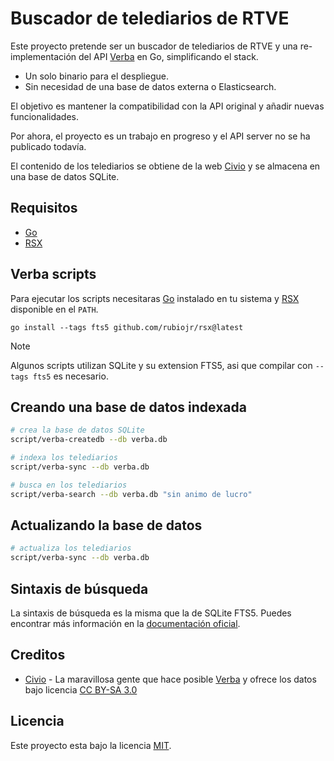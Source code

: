 # Buscador de telediarios de RTVE

Este proyecto pretende ser un buscador de telediarios de RTVE y una re-implementación del API [Verba](https://verba.civio.es) en Go, simplificando el stack.

- Un solo binario para el despliegue.
- Sin necesidad de una base de datos externa o Elasticsearch.

El objetivo es mantener la compatibilidad con la API original y añadir nuevas funcionalidades.

Por ahora, el proyecto es un trabajo en progreso y el API server no se ha publicado todavía.

El contenido de los telediarios se obtiene de la web [Civio](https://verba.civio.es) y se almacena en una base de datos SQLite.

## Requisitos

- [Go](https://go.dev)
- [RSX](https://github.com/rubiojr/rsx)

## Verba scripts

Para ejecutar los scripts necesitaras [Go](https://go.dev) instalado en tu sistema y [RSX](https://github.com/rubiojr/rsx) disponible en el `PATH`.

```
go install --tags fts5 github.com/rubiojr/rsx@latest
```

> [!NOTE]
> Algunos scripts utilizan SQLite y su extension FTS5, asi que compilar con `--tags fts5` es necesario.

## Creando una base de datos indexada

```bash
# crea la base de datos SQLite
script/verba-createdb --db verba.db

# indexa los telediarios
script/verba-sync --db verba.db

# busca en los telediarios
script/verba-search --db verba.db "sin animo de lucro"
```

## Actualizando la base de datos

```bash
# actualiza los telediarios
script/verba-sync --db verba.db
```

## Sintaxis de búsqueda

La sintaxis de búsqueda es la misma que la de SQLite FTS5. Puedes encontrar más información en la [documentación oficial](https://www.sqlite.org/fts5.html#full_text_query_syntax).

## Creditos

- [Civio](https://www.civio.es) - La maravillosa gente que hace posible [Verba](https://verba.civio.es) y ofrece los datos bajo licencia [CC BY-SA 3.0](https://creativecommons.org/licenses/by-sa/3.0/deed.es)

## Licencia

Este proyecto esta bajo la licencia [MIT](LICENSE).
